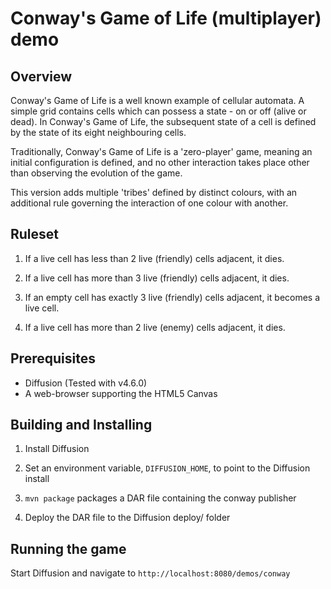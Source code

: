 Conway's Game of Life (multiplayer) demo
========================================

Overview
--------

Conway's Game of Life is a well known example of cellular automata.
A simple grid contains cells which can possess a state - on or off (alive or dead).
In Conway's Game of Life, the subsequent state of a cell is defined by the state of 
its eight neighbouring cells.

Traditionally, Conway's Game of Life is a 'zero-player' game, meaning an initial configuration 
is defined, and no other interaction takes place other than observing the evolution of the game.

This version adds multiple 'tribes' defined by distinct colours, with an additional rule 
governing the interaction of one colour with another.

Ruleset
-------

1. If a live cell has less than 2 live (friendly) cells adjacent, it dies.

2. If a live cell has more than 3 live (friendly) cells adjacent, it dies.

3. If an empty cell has exactly 3 live (friendly) cells adjacent, it becomes a live cell.

4. If a live cell has more than 2 live (enemy) cells adjacent, it dies.

Prerequisites
-------------

- Diffusion (Tested with v4.6.0)
- A web-browser supporting the HTML5 Canvas

Building and Installing
-----------------------

1. Install Diffusion

2. Set an environment variable, `DIFFUSION_HOME`, to point to the Diffusion install

3. `mvn package` packages a DAR file containing the conway publisher

4. Deploy the DAR file to the Diffusion deploy/ folder

Running the game
----------------

Start Diffusion and navigate to `http://localhost:8080/demos/conway`